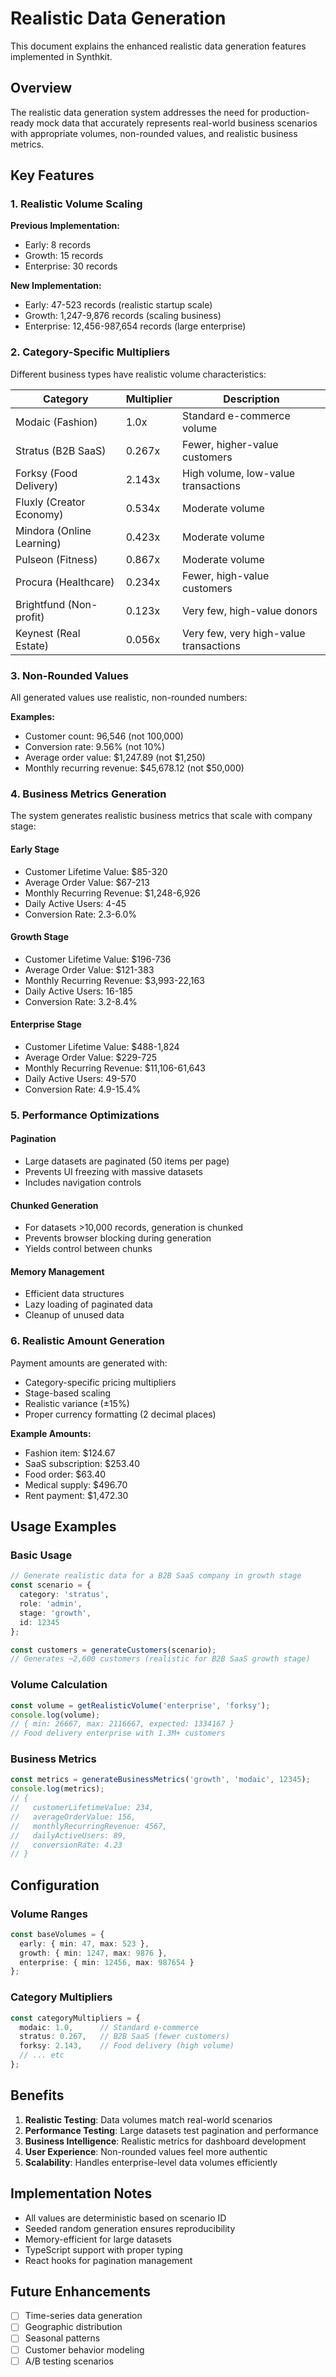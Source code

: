 # Realistic Data Generation

This document explains the enhanced realistic data generation features implemented in Synthkit.

## Overview

The realistic data generation system addresses the need for production-ready mock data that accurately represents real-world business scenarios with appropriate volumes, non-rounded values, and realistic business metrics.

## Key Features

### 1. Realistic Volume Scaling

**Previous Implementation:**
- Early: 8 records
- Growth: 15 records  
- Enterprise: 30 records

**New Implementation:**
- Early: 47-523 records (realistic startup scale)
- Growth: 1,247-9,876 records (scaling business)
- Enterprise: 12,456-987,654 records (large enterprise)

### 2. Category-Specific Multipliers

Different business types have realistic volume characteristics:

| Category | Multiplier | Description |
|----------|------------|-------------|
| Modaic (Fashion) | 1.0x | Standard e-commerce volume |
| Stratus (B2B SaaS) | 0.267x | Fewer, higher-value customers |
| Forksy (Food Delivery) | 2.143x | High volume, low-value transactions |
| Fluxly (Creator Economy) | 0.534x | Moderate volume |
| Mindora (Online Learning) | 0.423x | Moderate volume |
| Pulseon (Fitness) | 0.867x | Moderate volume |
| Procura (Healthcare) | 0.234x | Fewer, high-value customers |
| Brightfund (Non-profit) | 0.123x | Very few, high-value donors |
| Keynest (Real Estate) | 0.056x | Very few, very high-value transactions |

### 3. Non-Rounded Values

All generated values use realistic, non-rounded numbers:

**Examples:**
- Customer count: 96,546 (not 100,000)
- Conversion rate: 9.56% (not 10%)
- Average order value: $1,247.89 (not $1,250)
- Monthly recurring revenue: $45,678.12 (not $50,000)

### 4. Business Metrics Generation

The system generates realistic business metrics that scale with company stage:

#### Early Stage
- Customer Lifetime Value: $85-320
- Average Order Value: $67-213
- Monthly Recurring Revenue: $1,248-6,926
- Daily Active Users: 4-45
- Conversion Rate: 2.3-6.0%

#### Growth Stage
- Customer Lifetime Value: $196-736
- Average Order Value: $121-383
- Monthly Recurring Revenue: $3,993-22,163
- Daily Active Users: 16-185
- Conversion Rate: 3.2-8.4%

#### Enterprise Stage
- Customer Lifetime Value: $488-1,824
- Average Order Value: $229-725
- Monthly Recurring Revenue: $11,106-61,643
- Daily Active Users: 49-570
- Conversion Rate: 4.9-15.4%

### 5. Performance Optimizations

#### Pagination
- Large datasets are paginated (50 items per page)
- Prevents UI freezing with massive datasets
- Includes navigation controls

#### Chunked Generation
- For datasets >10,000 records, generation is chunked
- Prevents browser blocking during generation
- Yields control between chunks

#### Memory Management
- Efficient data structures
- Lazy loading of paginated data
- Cleanup of unused data

### 6. Realistic Amount Generation

Payment amounts are generated with:
- Category-specific pricing multipliers
- Stage-based scaling
- Realistic variance (±15%)
- Proper currency formatting (2 decimal places)

**Example Amounts:**
- Fashion item: $124.67
- SaaS subscription: $253.40
- Food order: $63.40
- Medical supply: $496.70
- Rent payment: $1,472.30

## Usage Examples

### Basic Usage
```typescript
// Generate realistic data for a B2B SaaS company in growth stage
const scenario = {
  category: 'stratus',
  role: 'admin',
  stage: 'growth',
  id: 12345
};

const customers = generateCustomers(scenario);
// Generates ~2,600 customers (realistic for B2B SaaS growth stage)
```

### Volume Calculation
```typescript
const volume = getRealisticVolume('enterprise', 'forksy');
console.log(volume);
// { min: 26667, max: 2116667, expected: 1334167 }
// Food delivery enterprise with 1.3M+ customers
```

### Business Metrics
```typescript
const metrics = generateBusinessMetrics('growth', 'modaic', 12345);
console.log(metrics);
// {
//   customerLifetimeValue: 234,
//   averageOrderValue: 156,
//   monthlyRecurringRevenue: 4567,
//   dailyActiveUsers: 89,
//   conversionRate: 4.23
// }
```

## Configuration

### Volume Ranges
```typescript
const baseVolumes = {
  early: { min: 47, max: 523 },
  growth: { min: 1247, max: 9876 },
  enterprise: { min: 12456, max: 987654 }
};
```

### Category Multipliers
```typescript
const categoryMultipliers = {
  modaic: 1.0,      // Standard e-commerce
  stratus: 0.267,   // B2B SaaS (fewer customers)
  forksy: 2.143,    // Food delivery (high volume)
  // ... etc
};
```

## Benefits

1. **Realistic Testing**: Data volumes match real-world scenarios
2. **Performance Testing**: Large datasets test pagination and performance
3. **Business Intelligence**: Realistic metrics for dashboard development
4. **User Experience**: Non-rounded values feel more authentic
5. **Scalability**: Handles enterprise-level data volumes efficiently

## Implementation Notes

- All values are deterministic based on scenario ID
- Seeded random generation ensures reproducibility
- Memory-efficient for large datasets
- TypeScript support with proper typing
- React hooks for pagination management

## Future Enhancements

- [ ] Time-series data generation
- [ ] Geographic distribution
- [ ] Seasonal patterns
- [ ] Customer behavior modeling
- [ ] A/B testing scenarios
